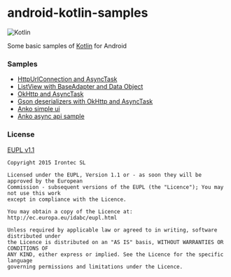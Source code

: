 # android-kotlin-samples

![Kotlin](https://raw.githubusercontent.com/irontec/android-kotlin-samples/master/logo.png)

Some basic samples of [Kotlin](http://kotlinlang.org/) for Android

### Samples

- [HttpUrlConnection and AsyncTask](https://github.com/irontec/android-kotlin-samples/blob/master/KotlinTest/app/src/main/java/com/irontec/examples/kotlintest/HttpUrlConnectionAsyncActivity.kt)
- [ListView with BaseAdapter and Data Object](https://github.com/irontec/android-kotlin-samples/blob/master/KotlinTest/app/src/main/java/com/irontec/examples/kotlintest/ListviewBaseAdapterDataObjActivity.kt)
- [OkHttp and AsyncTask](https://github.com/irontec/android-kotlin-samples/blob/master/KotlinTest/app/src/main/java/com/irontec/examples/kotlintest/OkHttpAsyncTaskActivity.kt)
- [Gson deserializers with OkHttp and AsyncTask](https://github.com/irontec/android-kotlin-samples/blob/master/KotlinTest/app/src/main/java/com/irontec/examples/kotlintest/GsonDeserializerOkhttpAsyncActivity.kt)
- [Anko simple ui](https://github.com/irontec/android-kotlin-samples/blob/master/KotlinTest/app/src/main/java/com/irontec/examples/kotlintest/AnkoSimpleUiActivity.kt)
- [Anko async api sample](https://github.com/irontec/android-kotlin-samples/blob/master/KotlinTest/app/src/main/java/com/irontec/examples/kotlintest/AnkoAsyncTaskActivity.kt)


### License

[EUPL v1.1](https://github.com/irontec/android-kotlin-samples/blob/master/LICENSE.txt)

```
Copyright 2015 Irontec SL

Licensed under the EUPL, Version 1.1 or - as soon they will be approved by the European
Commission - subsequent versions of the EUPL (the "Licence"); You may not use this work
except in compliance with the Licence.

You may obtain a copy of the Licence at:
http://ec.europa.eu/idabc/eupl.html

Unless required by applicable law or agreed to in writing, software distributed under 
the Licence is distributed on an "AS IS" basis, WITHOUT WARRANTIES OR CONDITIONS OF 
ANY KIND, either express or implied. See the Licence for the specific language 
governing permissions and limitations under the Licence.
```
